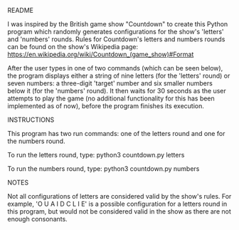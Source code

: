 README

I was inspired by the British game show "Countdown" to create this Python program which randomly generates configurations for the show's 'letters' and 'numbers' rounds. Rules for Countdown's letters and numbers rounds can be found on the show's Wikipedia page: https://en.wikipedia.org/wiki/Countdown_(game_show)#Format

After the user types in one of two commands (which can be seen below), the program displays either a string of nine letters (for the 'letters' round) or seven numbers: a three-digit 'target' number and six smaller numbers below it (for the 'numbers' round). It then waits for 30 seconds as the user attempts to play the game (no additional functionality for this has been implemented as of now), before the program finishes its execution.


INSTRUCTIONS

This program has two run commands: one of the letters round and one for the numbers round.

To run the letters round, type:
python3 countdown.py letters

To run the numbers round, type:
python3 countdown.py numbers


NOTES

Not all configurations of letters are considered valid by the show's rules. For example, 'O U A I D C L I E' is a possible configuration for a letters round in this program, but would not be considered valid in the show as there are not enough consonants.
